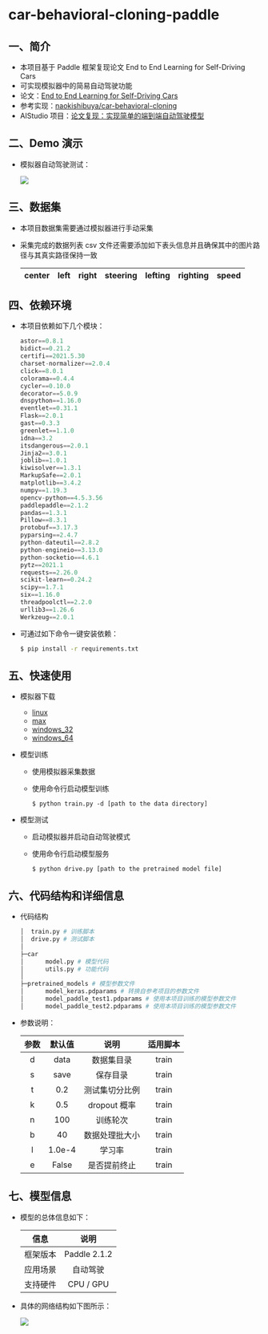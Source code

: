 # car-behavioral-cloning-paddle
## 一、简介
* 本项目基于 Paddle 框架复现论文 End to End Learning for Self-Driving Cars
* 可实现模拟器中的简易自动驾驶功能
* 论文：[End to End Learning for Self-Driving Cars](https://arxiv.org/abs/1604.07316)
* 参考实现：[naokishibuya/car-behavioral-cloning](https://github.com/naokishibuya/car-behavioral-cloning)
* AIStudio 项目：[论文复现：实现简单的端到端自动驾驶模型](https://aistudio.baidu.com/aistudio/projectdetail/2253679)

## 二、Demo 演示
* 模拟器自动驾驶测试：

  ![](https://img-blog.csdnimg.cn/f11007092340466e8a64155ce0283141.gif)

## 三、数据集
* 本项目数据集需要通过模拟器进行手动采集
* 采集完成的数据列表 csv 文件还需要添加如下表头信息并且确保其中的图片路径与其真实路径保持一致

    | center | left | right | steering | lefting | righting | speed |
    | -------- | -------- | -------- | -------- | -------- | -------- | -------- |

## 四、依赖环境
* 本项目依赖如下几个模块：

  ```python
  astor==0.8.1
  bidict==0.21.2
  certifi==2021.5.30
  charset-normalizer==2.0.4
  click==8.0.1
  colorama==0.4.4
  cycler==0.10.0
  decorator==5.0.9
  dnspython==1.16.0
  eventlet==0.31.1
  Flask==2.0.1
  gast==0.3.3
  greenlet==1.1.0
  idna==3.2
  itsdangerous==2.0.1
  Jinja2==3.0.1
  joblib==1.0.1
  kiwisolver==1.3.1
  MarkupSafe==2.0.1
  matplotlib==3.4.2
  numpy==1.19.3
  opencv-python==4.5.3.56
  paddlepaddle==2.1.2
  pandas==1.3.1
  Pillow==8.3.1
  protobuf==3.17.3
  pyparsing==2.4.7
  python-dateutil==2.8.2
  python-engineio==3.13.0
  python-socketio==4.6.1
  pytz==2021.1
  requests==2.26.0
  scikit-learn==0.24.2
  scipy==1.7.1
  six==1.16.0
  threadpoolctl==2.2.0
  urllib3==1.26.6
  Werkzeug==2.0.1
  ```

* 可通过如下命令一键安装依赖：

  ```bash
  $ pip install -r requirements.txt
  ```

## 五、快速使用
* 模拟器下载
  * [linux](https://d17h27t6h515a5.cloudfront.net/topher/2016/November/5831f0f7_simulator-linux/simulator-linux.zip)
  * [max](https://d17h27t6h515a5.cloudfront.net/topher/2016/November/5831f290_simulator-macos/simulator-macos.zip)
  * [windows_32](https://d17h27t6h515a5.cloudfront.net/topher/2016/November/5831f4b6_simulator-windows-32/simulator-windows-32.zip)
  * [windows_64](https://d17h27t6h515a5.cloudfront.net/topher/2016/November/5831f3a4_simulator-windows-64/simulator-windows-64.zip)

* 模型训练
  * 使用模拟器采集数据
  * 使用命令行启动模型训练

    ```shell
    $ python train.py -d [path to the data directory]
    ```

* 模型测试
  * 启动模拟器并启动自动驾驶模式
  * 使用命令行启动模型服务

    ```shell
    $ python drive.py [path to the pretrained model file]
    ```

## 六、代码结构和详细信息
* 代码结构

  ```python
  │  train.py # 训练脚本
  │  drive.py # 测试脚本
  │
  ├─car
  │      model.py # 模型代码
  │      utils.py # 功能代码
  │
  ├─pretrained_models # 模型参数文件
  │      model_keras.pdparams # 转换自参考项目的参数文件
  │      model_paddle_test1.pdparams # 使用本项目训练的模型参数文件
  │      model_paddle_test2.pdparams # 使用本项目训练的模型参数文件
  ```
* 参数说明：

  |参数|默认值|说明|适用脚本|
  |:-:|:-:|:-:|:-:|
  |d|data|数据集目录|train|
  |s|save|保存目录|train|
  |t|0.2|测试集切分比例|train|
  |k|0.5|dropout 概率|train|
  |n|100|训练轮次|train|
  |b|40|数据处理批大小|train|
  |l|1.0e-4|学习率|train|
  |e|False|是否提前终止|train|

## 七、模型信息
* 模型的总体信息如下：

  |信息|说明|
  |:-:|:-:|
  |框架版本|Paddle 2.1.2|
  |应用场景|自动驾驶|
  |支持硬件|CPU / GPU|
 
* 具体的网络结构如下图所示：

  ![](https://ai-studio-static-online.cdn.bcebos.com/227e1a2847af4658a8ae5d9172d30b715cd424fd4a7a490cbbaad525c8adb8d6)
